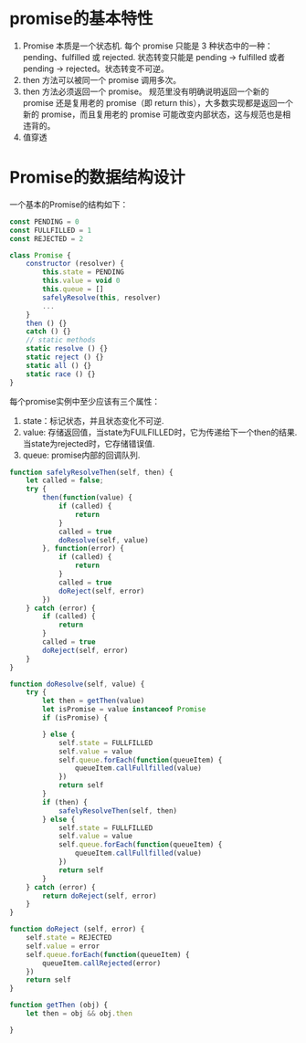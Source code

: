 # promise的基本特性
1. Promise 本质是一个状态机.
每个 promise 只能是 3 种状态中的一种：pending、fulfilled 或 rejected.
状态转变只能是 pending -> fulfilled 或者 pending -> rejected。状态转变不可逆。
2. then 方法可以被同一个 promise 调用多次。
3. then 方法必须返回一个 promise。
规范里没有明确说明返回一个新的 promise 还是复用老的 promise（即 return this），大多数实现都是返回一个新的 promise，而且复用老的 promise 可能改变内部状态，这与规范也是相违背的。
4. 值穿透

# Promise的数据结构设计
一个基本的Promise的结构如下：
```js
const PENDING = 0
const FULLFILLED = 1
const REJECTED = 2

class Promise {
    constructor (resolver) {
        this.state = PENDING
        this.value = void 0
        this.queue = []
        safelyResolve(this, resolver)
        ...      
    }
    then () {}
    catch () {}
    // static methods
    static resolve () {}
    static reject () {}
    static all () {}
    static race () {}
}
```
每个promise实例中至少应该有三个属性：
1. state：标记状态，并且状态变化不可逆.
2. value: 存储返回值，当state为FUlLFILLED时，它为传递给下一个then的结果. 当state为rejected时，它存储错误值.
3. queue: promise内部的回调队列.

```js
function safelyResolveThen(self, then) {
    let called = false;
    try {
        then(function(value) {
            if (called) {
                return
            }
            called = true
            doResolve(self, value)
        }, function(error) {
            if (called) {
                return
            }
            called = true
            doReject(self, error)
        })
    } catch (error) {
        if (called) {
            return
        }
        called = true
        doReject(self, error)
    }
}

```

```js
function doResolve(self, value) {
    try {
        let then = getThen(value)
        let isPromise = value instanceof Promise
        if (isPromise) {

        } else {
            self.state = FULLFILLED
            self.value = value
            self.queue.forEach(function(queueItem) {
                queueItem.callFullfilled(value)
            })
            return self
        }
        if (then) {
            safelyResolveThen(self, then)
        } else {
            self.state = FULLFILLED
            self.value = value
            self.queue.forEach(function(queueItem) {
                queueItem.callFullfilled(value)
            })
            return self
        }
    } catch (error) {
        return doReject(self, error)
    }
}

function doReject (self, error) {
    self.state = REJECTED
    self.value = error
    self.queue.forEach(function(queueItem) {
        queueItem.callRejected(error)
    })
    return self
}

function getThen (obj) {
    let then = obj && obj.then

} 

```


